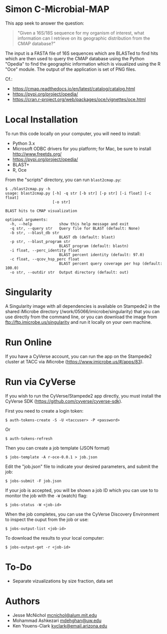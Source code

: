 # Simon C-Microbial-MAP

This app seek to answer the question:

> "Given a 16S/18S sequence for my organism of interest, what information can I retrieve on its geographic distribution from the CMAP database?"

The input is a FASTA file of 16S sequences which are BLASTed to find hits which are then used to query the CMAP database using the Python "Opedia" to find the geographic information which is visualized using the R "Oce" module. The output of the application is set of PNG files.

Cf.:

* https://cmap.readthedocs.io/en/latest/catalog/catalog.html
* https://pypi.org/project/opedia/
* https://cran.r-project.org/web/packages/oce/vignettes/oce.html

# Local Installation

To run this code locally on your computer, you will need to install:

* Python 3.x
* Microsoft ODBC drivers for you platform; for Mac, be sure to install http://www.freetds.org/
* https://pypi.org/project/opedia/
* BLAST+
* R, Oce

From the "scripts" directory, you can run `blast2cmap.py`:

````
$ ./blast2cmap.py -h
usage: blast2cmap.py [-h] -q str [-b str] [-p str] [-i float] [-c float]
                     [-o str]

BLAST hits to CMAP visualization

optional arguments:
  -h, --help            show this help message and exit
  -q str, --query str   Query file for BLAST (default: None)
  -b str, --blast_db str
                        BLAST db (default: blast)
  -p str, --blast_program str
                        BLAST program (default: blastn)
  -i float, --perc_identity float
                        BLAST percent identity (default: 97.0)
  -c float, --qcov_hsp_perc float
                        BLAST percent query coverage per hsp (default: 100.0)
  -o str, --outdir str  Output directory (default: out)
````

# Singularity

A Singularity image with all dependencies is available on Stampede2 in the shared iMicrobe directory (/work/05066/imicrobe/singularity) that you can use directly from the command line, or you can download the image from ftp://ftp.imicrobe.us/singularity and run it locally on your own machine.

# Run Online

If you have a CyVerse account, you can run the app on the Stampede2 cluster at TACC via iMicrobe (https://www.imicrobe.us/#/apps/83).

# Run via CyVerse

If you wish to run the CyVerse/Stampede2 app directly, you must install the CyVerse SDK (https://github.com/cyverse/cyverse-sdk). 

First you need to create a login token:

````
$ auth-tokens-create -S -U <taccuser> -P <password>
````

Or 

````
$ auth-tokens-refresh
````

Then you can create a job template (JSON format)

````
$ jobs-template -A r-oce-0.0.1 > job.json
````

Edit the "job.json" file to indicate your desired parameters, and submit the job:

````
$ jobs-submit -F job.json
````

If your job is accepted, you will be shown a job ID which you can use to to monitor the job with the `-W` (watch) flag:

````
$ jobs-status -W <job-id>
````

When the job completes, you can use the CyVerse Discovery Environment to inspect the ouput from the job or use:

````
$ jobs-output-list <job-id>
````

To download the results to your local computer:

````
$ jobs-output-get -r <job-id>
````

# To-Do

* Separate vizualizations by size fraction, data set

# Authors

* Jesse McNichol <mcnichol@alum.mit.edu>
* Mohammad Ashkezari <mdehghan@uw.edu> 
* Ken Youens-Clark <kyclark@email.arizona.edu>